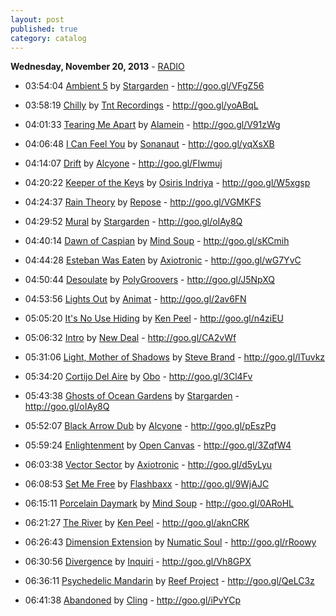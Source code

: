 ```yaml
---
layout: post
published: true
category: catalog
---
```


**Wednesday, November 20, 2013** - [RADIO](/2013/11/20/stargarden-radio)

*   03:54:04  [Ambient 5](http://goo.gl/q5Ukrv) by [Stargarden](http://www.last.fm/music/Stargarden) - http://goo.gl/VFgZ56

*   03:58:19  [Chilly](http://goo.gl/73EhQr) by [Tnt Recordings](http://www.last.fm/music/Tnt+Recordings) - http://goo.gl/yoABqL

*   04:01:33  [Tearing Me Apart](http://goo.gl/bZvCIy) by [Alamein](http://www.last.fm/music/Alamein) - http://goo.gl/V91zWg

*   04:06:48  [I Can Feel You](http://goo.gl/bya1vM) by [Sonanaut](http://www.last.fm/music/Sonanaut) - http://goo.gl/yqXsXB

*   04:14:07  [Drift](http://goo.gl/4Gk91s) by [Alcyone](http://www.last.fm/music/Alcyone) - http://goo.gl/FIwmuj

*   04:20:22  [Keeper of the Keys](http://goo.gl/TNwQ94) by [Osiris Indriya](http://www.last.fm/music/Osiris+Indriya) - http://goo.gl/W5xgsp

*   04:24:37  [Rain Theory](http://goo.gl/uidSqP) by [Repose](http://www.last.fm/music/Repose) - http://goo.gl/VGMKFS

*   04:29:52  [Mural](http://goo.gl/ySUkWN) by [Stargarden](http://www.last.fm/music/Stargarden) - http://goo.gl/oIAy8Q

*   04:40:14  [Dawn of Caspian](http://goo.gl/qLVzPV) by [Mind Soup](http://www.last.fm/music/Mind+Soup) - http://goo.gl/sKCmih

*   04:44:28  [Esteban Was Eaten](http://goo.gl/GqjBaW) by [Axiotronic](http://www.last.fm/music/Axiotronic) - http://goo.gl/wG7YvC

*   04:50:44  [Desoulate](http://goo.gl/gZBzJs) by [PolyGroovers](http://www.last.fm/music/PolyGroovers) - http://goo.gl/J5NpXQ

*   04:53:56  [Lights Out](http://goo.gl/cxzuln) by [Animat](http://www.last.fm/music/Animat) - http://goo.gl/2av6FN

*   05:05:20  [It's No Use Hiding](http://goo.gl/LCNwJ1) by [Ken Peel](http://www.last.fm/music/Ken+Peel) - http://goo.gl/n4ziEU

*   05:06:32  [Intro](http://goo.gl/cIK4ZE) by [New Deal](http://www.last.fm/music/New+Deal) - http://goo.gl/CA2vWf

*   05:31:06  [Light, Mother of Shadows](http://goo.gl/H4sxTh) by [Steve Brand](http://www.last.fm/music/Steve+Brand) - http://goo.gl/lTuvkz

*   05:34:20  [Cortijo Del Aire](http://goo.gl/IhLXbe) by [Obo](http://www.last.fm/music/Obo) - http://goo.gl/3Cl4Fv

*   05:43:38  [Ghosts of Ocean Gardens](http://goo.gl/4YVmzo) by [Stargarden](http://www.last.fm/music/Stargarden) - http://goo.gl/oIAy8Q

*   05:52:07  [Black Arrow Dub](http://goo.gl/YIaaaN) by [Alcyone](http://www.last.fm/music/Alcyone) - http://goo.gl/pEszPg

*   05:59:24  [Enlightenment](http://goo.gl/xBgmhh) by [Open Canvas](http://www.last.fm/music/Open+Canvas) - http://goo.gl/3ZqfW4

*   06:03:38  [Vector Sector](http://goo.gl/7phVYl) by [Axiotronic](http://www.last.fm/music/Axiotronic) - http://goo.gl/d5yLyu

*   06:08:53  [Set Me Free](http://goo.gl/WlJ4wY) by [Flashbaxx](http://www.last.fm/music/Flashbaxx) - http://goo.gl/9WjAJC

*   06:15:11  [Porcelain Daymark](http://goo.gl/xBn6xt) by [Mind Soup](http://www.last.fm/music/Mind+Soup) - http://goo.gl/0ARoHL

*   06:21:27  [The River](http://goo.gl/y7rK2z) by [Ken Peel](http://www.last.fm/music/Ken+Peel) - http://goo.gl/aknCRK

*   06:26:43  [Dimension Extension](http://goo.gl/PhxkPG) by [Numatic Soul](http://www.last.fm/music/Numatic+Soul) - http://goo.gl/rRoowy

*   06:30:56  [Divergence](http://goo.gl/ZHfpkY) by [Inquiri](http://www.last.fm/music/Inquiri) - http://goo.gl/Vh8GPX

*   06:36:11  [Psychedelic Mandarin](http://goo.gl/hyvogO) by [Reef Project](http://www.last.fm/music/Reef+Project) - http://goo.gl/QeLC3z

*   06:41:38  [Abandoned](http://goo.gl/ZgARHw) by [Cling](http://www.last.fm/music/Cling) - http://goo.gl/iPvYCp

